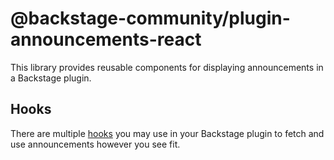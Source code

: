 # @backstage-community/plugin-announcements-react

This library provides reusable components for displaying announcements in a Backstage plugin.

## Hooks

There are multiple [hooks](./src/hooks/index.ts) you may use in your Backstage plugin to fetch and use announcements however you see fit.
